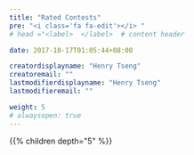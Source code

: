 ```yaml
---
title: "Rated Contests"
pre: "<i class='fa fa-edit'></i> "
# head ="<label>  </label>  # content header

date: 2017-10-17T01:05:44+08:00

creatordisplayname: "Henry Tseng"
creatoremail: ""
lastmodifierdisplayname: "Henry Tseng"
lastmodifieremail: ""

weight: 5
# alwaysopen: true
---
```


{{% children depth="5" %}}